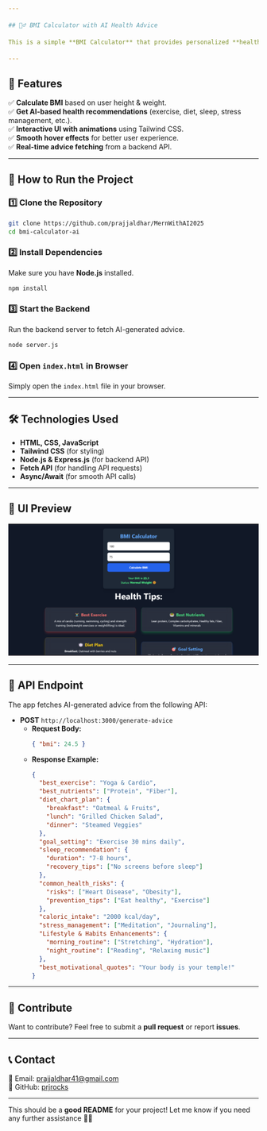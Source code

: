 ```yaml
---

## 🏋️‍♂️ BMI Calculator with AI Health Advice

This is a simple **BMI Calculator** that provides personalized **health advice** using AI. It calculates BMI based on user input and fetches **exercise, diet, sleep, and motivational recommendations** from an AI-based backend.

---
```


## 📌 Features

✅ **Calculate BMI** based on user height & weight.  
✅ **Get AI-based health recommendations** (exercise, diet, sleep, stress management, etc.).  
✅ **Interactive UI with animations** using Tailwind CSS.  
✅ **Smooth hover effects** for better user experience.  
✅ **Real-time advice fetching** from a backend API.  

---

## 🚀 How to Run the Project

### 1️⃣ **Clone the Repository**
```sh
git clone https://github.com/prajjaldhar/MernWithAI2025
cd bmi-calculator-ai
```

### 2️⃣ **Install Dependencies**
Make sure you have **Node.js** installed.

```sh
npm install
```

### 3️⃣ **Start the Backend**
Run the backend server to fetch AI-generated advice.

```sh
node server.js
```

### 4️⃣ **Open `index.html` in Browser**
Simply open the `index.html` file in your browser.

---

## 🛠 Technologies Used

- **HTML, CSS, JavaScript**
- **Tailwind CSS** (for styling)
- **Node.js & Express.js** (for backend API)
- **Fetch API** (for handling API requests)
- **Async/Await** (for smooth API calls)

---

## 📸 UI Preview

![BMI Calculator Screenshot](image.png)

---

## 📡 API Endpoint

The app fetches AI-generated advice from the following API:

- **POST** `http://localhost:3000/generate-advice`
  - **Request Body:**
    ```json
    { "bmi": 24.5 }
    ```
  - **Response Example:**
    ```json
    {
      "best_exercise": "Yoga & Cardio",
      "best_nutrients": ["Protein", "Fiber"],
      "diet_chart_plan": {
        "breakfast": "Oatmeal & Fruits",
        "lunch": "Grilled Chicken Salad",
        "dinner": "Steamed Veggies"
      },
      "goal_setting": "Exercise 30 mins daily",
      "sleep_recommendation": {
        "duration": "7-8 hours",
        "recovery_tips": ["No screens before sleep"]
      },
      "common_health_risks": {
        "risks": ["Heart Disease", "Obesity"],
        "prevention_tips": ["Eat healthy", "Exercise"]
      },
      "caloric_intake": "2000 kcal/day",
      "stress_management": ["Meditation", "Journaling"],
      "Lifestyle & Habits Enhancements": {
        "morning_routine": ["Stretching", "Hydration"],
        "night_routine": ["Reading", "Relaxing music"]
      },
      "best_motivational_quotes": "Your body is your temple!"
    }
    ```

---

## 📢 Contribute

Want to contribute? Feel free to submit a **pull request** or report **issues**.

---

## 📞 Contact

📧 Email: [prajjaldhar41@gmail.com](mailto:prajjaldhar41@gmail.com)  
🔗 GitHub: [prjrocks](https://github.com/prajjaldhar)

---

This should be a **good README** for your project! Let me know if you need any further assistance 🚀🔥